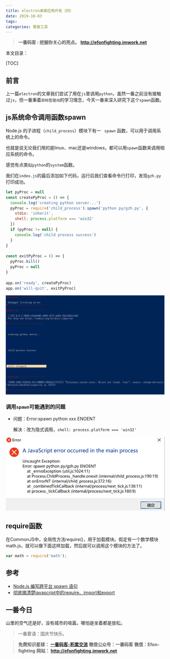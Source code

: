 ```yaml
---
title: electron桌面应用开发（四）
date: 2019-10-03
tags: 
categories: 极客工具
---
```


> **一番码客 : 挖掘你关心的亮点。**
> **http://efonfighting.imwork.net**

本文目录：

[TOC]

## 前言

上一篇`electron`的文章我们尝试了用在`js`里调用`python`，虽然一番之前没有接触过`js`，但一番秉着`目标型驱动`的学习理念，今天一番来深入研究下这个`spawn`函数。

<!-- more -->

## js系统命令调用函数spawn

Node.js 的子进程（`child_process`）模块下有一 `
spawn` 函数，可以用于调用系统上的命令。

也就是说无论我们用的是linux、mac还是windows，都可以用`spawn`函数来调用相应系统的命令。

感觉有点类似`python`的`system`函数。

我们在`index.js`的最后添加如下代码，运行后我们查看命令行打印，发现`gzh.py`打印成功。

```js
let pyProc = null
const createPyProc = () => {
  console.log('creating python server...')
  pyProc = require('child_process').spawn('python py/gzh.py', {
    stdio: 'inherit',
    shell: process.platform === 'win32'
  })
  if (pyProc != null) {
    console.log('child process success')
  }
}

const exitPyProc = () => {
  pyProc.kill()
  pyProc = null
}

app.on('ready', createPyProc)
app.on('will-quit', exitPyProc)
```

![1570114898738](2019-10-03-electron桌面应用开发（四）/electron01.png)

### 调用`spawn`可能遇到的问题

* 问题：Error:spawn python xxx ENOENT

  解决：改为隐式调用，`shell: process.platform === 'win32'`

  

![1570115095275](2019-10-03-electron桌面应用开发（四）/electron02.png)

## require函数

在CommonJS中，全局性方法require()，用于加载模块。假定有一个数学模块math.js，就可以像下面这样加载，然后就可以调用这个模块的方法了。

```js
var math = require('math');
```

## 参考

- [Node.js 编写跨平台 spawn 语句](https://blog.csdn.net/u010144805/article/details/80224697)
- [彻底搞清楚javascript中的require、import和export](https://www.cnblogs.com/libin-1/p/7127481.html)

## 一番今日

山里的空气还是好，没有城市的喧嚣。哪怕是坐着都是放松。

> 一番雾语：国庆节快乐。



> **免费知识星球： [一番码客-积累交流]([wwww](https://t.zsxq.com/NRVBURr))**
> **微信公众号：一番码客**
> **微信：Efon-fighting**
> **网站： http://efonfighting.imwork.net**